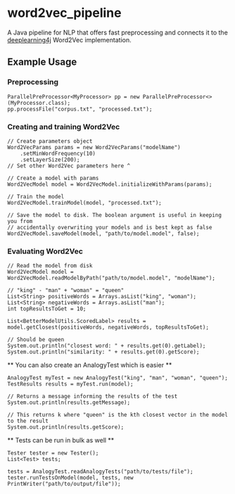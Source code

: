 # word2vec_pipeline

A Java pipeline for NLP that offers fast preprocessing and connects it to the [deeplearning4j](https://www.github.com/deeplearning4j/deeplearning4j)  Word2Vec implementation.


## Example Usage

### Preprocessing

```
ParallelPreProcessor<MyProcessor> pp = new ParallelPreProcessor<>(MyProcessor.class);
pp.processFile("corpus.txt", "processed.txt");
```

### Creating and training Word2Vec

```
// Create parameters object
Word2VecParams params = new Word2VecParams("modelName")
    .setMinWordFrequency(10)
    .setLayerSize(200);
// Set other Word2Vec parameters here ^

// Create a model with params 
Word2VecModel model = Word2VecModel.initializeWithParams(params);

// Train the model
Word2VecModel.trainModel(model, "processed.txt");

// Save the model to disk. The boolean argument is useful in keeping you from
// accidentally overwriting your models and is best kept as false
Word2VecModel.saveModel(model, "path/to/model.model", false);
```

### Evaluating Word2Vec

```
// Read the model from disk
Word2VecModel model = Word2VecModel.readModelByPath("path/to/model.model", "modelName");

// "king" - "man" + "woman" = "queen"
List<String> positiveWords = Arrays.asList("king", "woman");
List<String> negativeWords = Arrays.asList("man");
int topResultsToGet = 10;

List<BetterModelUtils.ScoredLabel> results = model.getClosest(positiveWords, negativeWords, topResultsToGet);

// Should be queen
System.out.println("closest word: " + results.get(0).getLabel);
System.out.println("similarity: " + results.get(0).getScore);
```

** You can also create an AnalogyTest which is easier **

```
AnalogyTest myTest = new AnalogyTest("king", "man", "woman", "queen");
TestResults results = myTest.run(model);

// Returns a message informing the results of the test
System.out.println(results.getMessage);

// This returns k where "queen" is the kth closest vector in the model to the result
System.out.println(results.getScore);
```

** Tests can be run in bulk as well **

```
Tester tester = new Tester();
List<Test> tests;

tests = AnalogyTest.readAnalogyTests("path/to/tests/file");
tester.runTestsOnModel(model, tests, new PrintWriter("path/to/output/file"));
```
